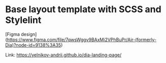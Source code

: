 # Base layout template with SCSS and Stylelint

[Figma design] (https://www.figma.com/file/7qwsWggv9BAxMi2VPhBuPr/Air-(formerly-Dia)?node-id=9138%3A35)

Link: https://yelnikov-andrii.github.io/dia-landing-page/

